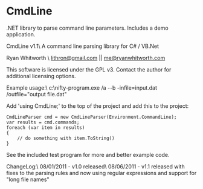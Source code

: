 # CmdLine
.NET library to parse command line parameters.  Includes a demo application.

CmdLine v1.1\\
A command line parsing library for C# / VB.Net

Ryan Whitworth \\
lithron@gmail.com || me@ryanwhitworth.com

This software is licensed under the GPL v3.  Contact the author for additional licensing options.


Example usage:\\
c:\nifty-program.exe /a --b -infile=input.dat /outfile="output file.dat"

Add 'using CmdLine;' to the top of the project and add this to the project:
```
CmdLineParser cmd = new CmdLineParser(Environment.CommandLine);
var results = cmd.commands;
foreach (var item in results)
{
	// do something with item.ToString()
}
```

See the included test program for more and better example code.



ChangeLog:\\
08/01/2011 - v1.0 released\\
08/06/2011 - v1.1 released with fixes to the parsing rules and now using regular expressions and support for "long file names"
